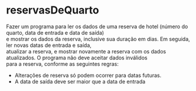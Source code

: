 # reservasDeQuarto
 Fazer um programa para ler os dados de uma reserva de hotel (número do quarto, data de entrada e data de saída)</br>
 e mostrar os dados da reserva, inclusive sua duração em dias. Em seguida, ler novas datas de entrada e saída,</br>
 atualizar a reserva, e mostrar novamente a reserva com os dados atualizados. O programa não deve aceitar dados inválidos</br>
 para a reserva, conforme as seguintes regras:</br>
 - Alterações de reserva só podem ocorrer para datas futuras.</br>
 - A data de saída deve ser maior que a data de entrada
